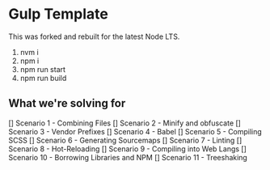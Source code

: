 # Gulp Template 

This was forked and rebuilt for the latest Node LTS.

1. nvm i
2. npm i
3. npm run start
4. npm run build

## What we're solving for

[] Scenario 1 - Combining Files
[] Scenario 2 - Minify and obfuscate
[] Scenario 3 - Vendor Prefixes
[] Scenario 4 - Babel
[] Scenario 5 - Compiling SCSS
[] Scenario 6 - Generating Sourcemaps
[] Scenario 7 - Linting
[] Scenario 8 - Hot-Reloading
[] Scenario 9 - Compiling into Web Langs 
[] Scenario 10 - Borrowing Libraries and NPM
[] Scenario 11 - Treeshaking

